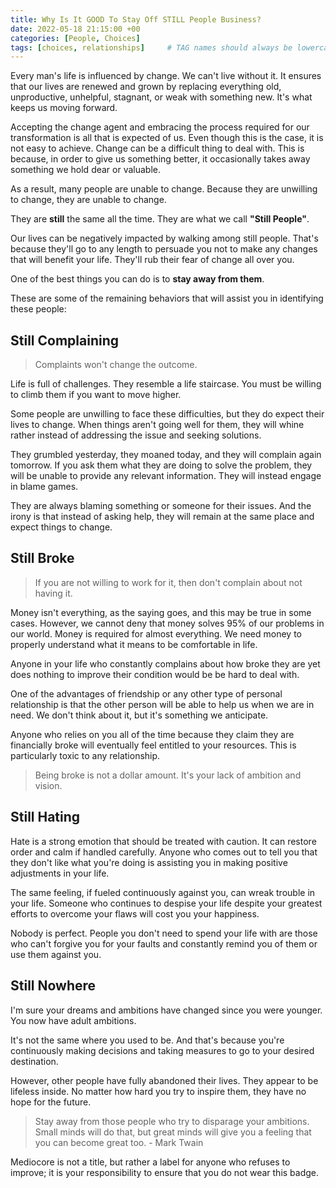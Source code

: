 ```yaml
---
title: Why Is It GOOD To Stay Off STILL People Business?
date: 2022-05-18 21:15:00 +00
categories: [People, Choices]
tags: [choices, relationships]     # TAG names should always be lowercase
---
```


Every man's life is influenced by change. We can't live without it. It ensures that our lives are renewed and grown by replacing everything old, unproductive, unhelpful, stagnant, or weak with something new. It's what keeps us moving forward.

Accepting the change agent and embracing the process required for our transformation is all that is expected of us. Even though this is the case, it is not easy to achieve. Change can be a difficult thing to deal with. This is because, in order to give us something better, it occasionally takes away something we hold dear or valuable.

As a result, many people are unable to change. Because they are unwilling to change, they are unable to change.

They are **still** the same all the time.
They are what we call **"Still People"**.

Our lives can be negatively impacted by walking among still people. That's because they'll go to any length to persuade you not to make any changes that will benefit your life. They'll rub their fear of change all over you.

One of the best things you can do is to **stay away from them**.

These are some of the remaining behaviors that will assist you in identifying these people:

## Still Complaining

> Complaints won't change the outcome.

Life is full of challenges. They resemble a life staircase. You must be willing to climb them if you want to move higher.

Some people are unwilling to face these difficulties, but they do expect their lives to change. When things aren't going well for them, they will whine rather instead of addressing the issue and seeking solutions.

They grumbled yesterday, they moaned today, and they will complain again tomorrow. If you ask them what they are doing to solve the problem, they will be unable to provide any relevant information. They will instead engage in blame games.

They are always blaming something or someone for their issues. And the irony is that instead of asking help, they will remain at the same place and expect things to change.

## Still Broke

> If you are not willing to work for it, then don't complain about not having it.

Money isn't everything, as the saying goes, and this may be true in some cases. However, we cannot deny that money solves 95% of our problems in our world. Money is required for almost everything. We need money to properly understand what it means to be comfortable in life.

Anyone in your life who constantly complains about how broke they are yet does nothing to improve their condition would be be hard to deal with.

One of the advantages of friendship or any other type of personal relationship is that the other person will be able to help us when we are in need. We don't think about it, but it's something we anticipate.

Anyone who relies on you all of the time because they claim they are financially broke will eventually feel entitled to your resources. This is particularly toxic to any relationship.

> Being broke is not a dollar amount. It's your lack of ambition and vision.

## Still Hating

Hate is a strong emotion that should be treated with caution. It can restore order and calm if handled carefully. Anyone who comes out to tell you that they don't like what you're doing is assisting you in making positive adjustments in your life.

The same feeling, if fueled continuously against you, can wreak trouble in your life. Someone who continues to despise your life despite your greatest efforts to overcome your flaws will cost you your happiness.

Nobody is perfect. People you don't need to spend your life with are those who can't forgive you for your faults and constantly remind you of them or use them against you.

## Still Nowhere

I'm sure your dreams and ambitions have changed since you were younger. You now have adult ambitions.

It's not the same where you used to be. And that's because you're continuously making decisions and taking measures to go to your desired destination.

However, other people have fully abandoned their lives. They appear to be lifeless inside. No matter how hard you try to inspire them, they have no hope for the future.

> Stay away from those people who try to disparage your ambitions. Small minds will do that, but great minds will give you a feeling that you can become great too. - Mark Twain

Mediocore is not a title, but rather a label for anyone who refuses to improve; it is your responsibility to ensure that you do not wear this badge.
